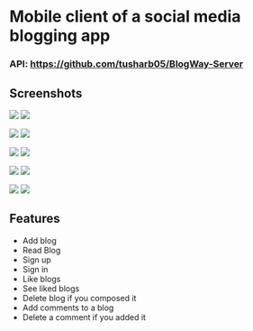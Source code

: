 # Mobile client of a social media blogging app

### API: https://github.com/tusharb05/BlogWay-Server

## Screenshots

![](./screenshots/1.PNG)
![](./screenshots/2.PNG)

![](./screenshots/3.PNG)
![](./screenshots/4.PNG)

![](./screenshots/5.PNG)
![](./screenshots/6.PNG)

![](./screenshots/7.PNG)
![](./screenshots/8.PNG)

![](./screenshots/9.PNG)
![](./screenshots/10.PNG)

## Features

- Add blog
- Read Blog
- Sign up
- Sign in
- Like blogs
- See liked blogs
- Delete blog if you composed it
- Add comments to a blog
- Delete a comment if you added it
